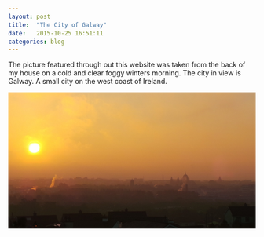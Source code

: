 ```yaml
---
layout: post
title:  "The City of Galway"
date:   2015-10-25 16:51:11
categories: blog
---
```


The picture featured through out this website was taken from the back of my house on a cold and clear foggy winters morning. The city in view is Galway. A small city on the west coast of Ireland.


<div class="honeycombpic">
<img src="https://github.com/bawn92/bawn92.github.io/blob/master/assets/img/galway-orginal.JPG?raw=true"/>
</div>
